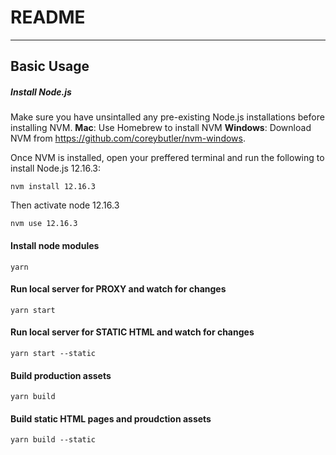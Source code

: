 # README

---

## Basic Usage

##### Install Node.js

Make sure you have unsintalled any pre-existing Node.js installations before installing NVM.
**Mac**: Use Homebrew to install NVM
**Windows**: Download NVM from https://github.com/coreybutler/nvm-windows.

Once NVM is installed, open your preffered terminal and run the following to install Node.js 12.16.3:

```
nvm install 12.16.3
```

Then activate node 12.16.3

```
nvm use 12.16.3
```

#### Install node modules

```
yarn
```

#### Run local server for PROXY and watch for changes

```
yarn start
```

#### Run local server for STATIC HTML and watch for changes

```
yarn start --static
```

#### Build production assets

```
yarn build
```

#### Build static HTML pages and proudction assets

```
yarn build --static
```
